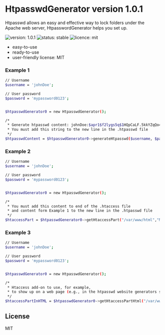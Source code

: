 # HtpasswdGenerator version 1.0.1
Htpasswd allows an easy and effective way to lock folders under the Apache web server, HtpasswordGenerator helps you set up.

![version: 1.0.1](https://img.shields.io/badge/flat-1.0.1-brightgreen.svg?label=version)
![status: stable](https://img.shields.io/badge/flat-stable-brightgreen.svg?label=status)
![licence: mit](https://img.shields.io/badge/flat-mit-brightgreen.svg?label=license)

- easy-to-use
- ready-to-use
- user-friendly license: MIT


### Example 1
```sh
// Username
$username = 'johnDoe';

// User password
$password = 'mypassword0123';


$htpasswdGenerator0 = new HtpasswdGenerator();

/* 
 * Generate htpasswd content: johnDoe:$apr1$f2lygs5q$1HQpCaLF.5kkYZqQo4DXD0
 * You must add this string to the new line in the .htpasswd file
 */
$htpasswdContent = $htpasswdGenerator0->generateHtpasswd($username, $password);


```

### Example 2


```sh
// Username
$username = 'johnDoe';

// User password
$password = 'mypassword0123';


$htpasswdGenerator0 = new HtpasswdGenerator();

/* 
 * You must add this content to end of the .htaccess file
 * and content form Example 1 to the new line in the .htpasswd file
 */
$htaccessPart = $htpasswdGenerator0->getHtaccessPart("/var/www/html","My Protected Area");

```

### Example 3
```sh
// Username
$username = 'johnDoe';

// User password
$password = 'mypassword0123';


$htpasswdGenerator0 = new HtpasswdGenerator();

/* 
 * Htaccess add-on to use, for example, 
 * to show up on a web page (e.g., in the htpasswd website generators service, etc.)
 */
$htaccessPartInHTML = $htpasswdGenerator0->getHtaccessPartHtml("/var/www/html","My Protected Area");

```
License
----

MIT


